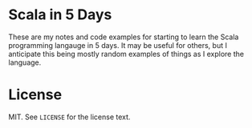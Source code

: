 # Scala in 5 Days

These are my notes and code examples for starting to learn the Scala
programming langauge in 5 days. It may be useful for others, but I anticipate
this being mostly random examples of things as I explore the language.


# License

MIT. See `LICENSE` for the license text.

